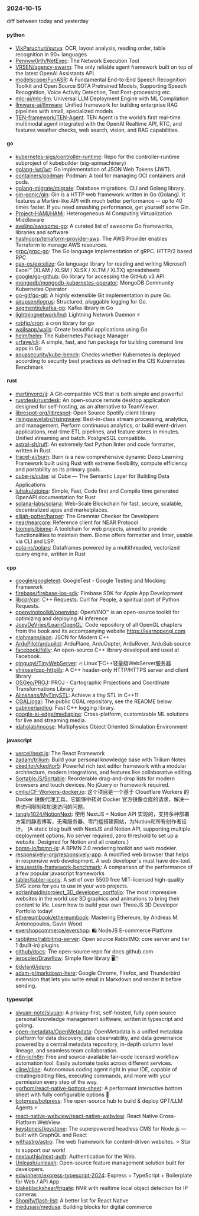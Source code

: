 ### 2024-10-15
diff between today and yesterday

#### python
* [VikParuchuri/surya](https://github.com/VikParuchuri/surya): OCR, layout analysis, reading order, table recognition in 90+ languages
* [Pennyw0rth/NetExec](https://github.com/Pennyw0rth/NetExec): The Network Execution Tool
* [VRSEN/agency-swarm](https://github.com/VRSEN/agency-swarm): The only reliable agent framework built on top of the latest OpenAI Assistants API.
* [modelscope/FunASR](https://github.com/modelscope/FunASR): A Fundamental End-to-End Speech Recognition Toolkit and Open Source SOTA Pretrained Models, Supporting Speech Recognition, Voice Activity Detection, Text Post-processing etc.
* [mlc-ai/mlc-llm](https://github.com/mlc-ai/mlc-llm): Universal LLM Deployment Engine with ML Compilation
* [llmware-ai/llmware](https://github.com/llmware-ai/llmware): Unified framework for building enterprise RAG pipelines with small, specialized models
* [TEN-framework/TEN-Agent](https://github.com/TEN-framework/TEN-Agent): TEN Agent is the world’s first real-time multimodal agent integrated with the OpenAI Realtime API, RTC, and features weather checks, web search, vision, and RAG capabilities.

#### go
* [kubernetes-sigs/controller-runtime](https://github.com/kubernetes-sigs/controller-runtime): Repo for the controller-runtime subproject of kubebuilder (sig-apimachinery)
* [golang-jwt/jwt](https://github.com/golang-jwt/jwt): Go implementation of JSON Web Tokens (JWT).
* [containers/podman](https://github.com/containers/podman): Podman: A tool for managing OCI containers and pods.
* [golang-migrate/migrate](https://github.com/golang-migrate/migrate): Database migrations. CLI and Golang library.
* [gin-gonic/gin](https://github.com/gin-gonic/gin): Gin is a HTTP web framework written in Go (Golang). It features a Martini-like API with much better performance -- up to 40 times faster. If you need smashing performance, get yourself some Gin.
* [Project-HAMi/HAMi](https://github.com/Project-HAMi/HAMi): Heterogeneous AI Computing Virtualization Middleware
* [avelino/awesome-go](https://github.com/avelino/awesome-go): A curated list of awesome Go frameworks, libraries and software
* [hashicorp/terraform-provider-aws](https://github.com/hashicorp/terraform-provider-aws): The AWS Provider enables Terraform to manage AWS resources.
* [grpc/grpc-go](https://github.com/grpc/grpc-go): The Go language implementation of gRPC. HTTP/2 based RPC
* [qax-os/excelize](https://github.com/qax-os/excelize): Go language library for reading and writing Microsoft Excel™ (XLAM / XLSM / XLSX / XLTM / XLTX) spreadsheets
* [google/go-github](https://github.com/google/go-github): Go library for accessing the GitHub v3 API
* [mongodb/mongodb-kubernetes-operator](https://github.com/mongodb/mongodb-kubernetes-operator): MongoDB Community Kubernetes Operator
* [go-git/go-git](https://github.com/go-git/go-git): A highly extensible Git implementation in pure Go.
* [sirupsen/logrus](https://github.com/sirupsen/logrus): Structured, pluggable logging for Go.
* [segmentio/kafka-go](https://github.com/segmentio/kafka-go): Kafka library in Go
* [lightningnetwork/lnd](https://github.com/lightningnetwork/lnd): Lightning Network Daemon ⚡️
* [robfig/cron](https://github.com/robfig/cron): a cron library for go
* [wailsapp/wails](https://github.com/wailsapp/wails): Create beautiful applications using Go
* [helm/helm](https://github.com/helm/helm): The Kubernetes Package Manager
* [urfave/cli](https://github.com/urfave/cli): A simple, fast, and fun package for building command line apps in Go
* [aquasecurity/kube-bench](https://github.com/aquasecurity/kube-bench): Checks whether Kubernetes is deployed according to security best practices as defined in the CIS Kubernetes Benchmark

#### rust
* [martinvonz/jj](https://github.com/martinvonz/jj): A Git-compatible VCS that is both simple and powerful
* [rustdesk/rustdesk](https://github.com/rustdesk/rustdesk): An open-source remote desktop application designed for self-hosting, as an alternative to TeamViewer.
* [librespot-org/librespot](https://github.com/librespot-org/librespot): Open Source Spotify client library
* [risingwavelabs/risingwave](https://github.com/risingwavelabs/risingwave): Best-in-class stream processing, analytics, and management. Perform continuous analytics, or build event-driven applications, real-time ETL pipelines, and feature stores in minutes. Unified streaming and batch. PostgreSQL compatible.
* [astral-sh/ruff](https://github.com/astral-sh/ruff): An extremely fast Python linter and code formatter, written in Rust.
* [tracel-ai/burn](https://github.com/tracel-ai/burn): Burn is a new comprehensive dynamic Deep Learning Framework built using Rust with extreme flexibility, compute efficiency and portability as its primary goals.
* [cube-js/cube](https://github.com/cube-js/cube): 📊 Cube — The Semantic Layer for Building Data Applications
* [juhaku/utoipa](https://github.com/juhaku/utoipa): Simple, Fast, Code first and Compile time generated OpenAPI documentation for Rust
* [solana-labs/solana](https://github.com/solana-labs/solana): Web-Scale Blockchain for fast, secure, scalable, decentralized apps and marketplaces.
* [elijah-potter/harper](https://github.com/elijah-potter/harper): The Grammar Checker for Developers
* [near/nearcore](https://github.com/near/nearcore): Reference client for NEAR Protocol
* [biomejs/biome](https://github.com/biomejs/biome): A toolchain for web projects, aimed to provide functionalities to maintain them. Biome offers formatter and linter, usable via CLI and LSP.
* [pola-rs/polars](https://github.com/pola-rs/polars): Dataframes powered by a multithreaded, vectorized query engine, written in Rust

#### cpp
* [google/googletest](https://github.com/google/googletest): GoogleTest - Google Testing and Mocking Framework
* [firebase/firebase-ios-sdk](https://github.com/firebase/firebase-ios-sdk): Firebase SDK for Apple App Development
* [libcpr/cpr](https://github.com/libcpr/cpr): C++ Requests: Curl for People, a spiritual port of Python Requests.
* [openvinotoolkit/openvino](https://github.com/openvinotoolkit/openvino): OpenVINO™ is an open-source toolkit for optimizing and deploying AI inference
* [JoeyDeVries/LearnOpenGL](https://github.com/JoeyDeVries/LearnOpenGL): Code repository of all OpenGL chapters from the book and its accompanying website https://learnopengl.com
* [nlohmann/json](https://github.com/nlohmann/json): JSON for Modern C++
* [ArduPilot/ardupilot](https://github.com/ArduPilot/ardupilot): ArduPlane, ArduCopter, ArduRover, ArduSub source
* [facebook/folly](https://github.com/facebook/folly): An open-source C++ library developed and used at Facebook.
* [qinguoyi/TinyWebServer](https://github.com/qinguoyi/TinyWebServer): 🔥 Linux下C++轻量级WebServer服务器
* [yhirose/cpp-httplib](https://github.com/yhirose/cpp-httplib): A C++ header-only HTTP/HTTPS server and client library
* [OSGeo/PROJ](https://github.com/OSGeo/PROJ): PROJ - Cartographic Projections and Coordinate Transformations Library
* [Alinshans/MyTinySTL](https://github.com/Alinshans/MyTinySTL): Achieve a tiny STL in C++11
* [CGAL/cgal](https://github.com/CGAL/cgal): The public CGAL repository, see the README below
* [gabime/spdlog](https://github.com/gabime/spdlog): Fast C++ logging library.
* [google-ai-edge/mediapipe](https://github.com/google-ai-edge/mediapipe): Cross-platform, customizable ML solutions for live and streaming media.
* [idaholab/moose](https://github.com/idaholab/moose): Multiphysics Object Oriented Simulation Environment

#### javascript
* [vercel/next.js](https://github.com/vercel/next.js): The React Framework
* [zadam/trilium](https://github.com/zadam/trilium): Build your personal knowledge base with Trilium Notes
* [ckeditor/ckeditor5](https://github.com/ckeditor/ckeditor5): Powerful rich text editor framework with a modular architecture, modern integrations, and features like collaborative editing.
* [SortableJS/Sortable](https://github.com/SortableJS/Sortable): Reorderable drag-and-drop lists for modern browsers and touch devices. No jQuery or framework required.
* [cmliu/CF-Workers-docker.io](https://github.com/cmliu/CF-Workers-docker.io): 这个项目是一个基于 Cloudflare Workers 的 Docker 镜像代理工具。它能够中转对 Docker 官方镜像仓库的请求，解决一些访问限制和加速访问的问题。
* [tangly1024/NotionNext](https://github.com/tangly1024/NotionNext): 使用 NextJS + Notion API 实现的，支持多种部署方案的静态博客，无需服务器、零门槛搭建网站，为Notion和所有创作者设计。 (A static blog built with NextJS and Notion API, supporting multiple deployment options. No server required, zero threshold to set up a website. Designed for Notion and all creators.)
* [bpmn-io/bpmn-js](https://github.com/bpmn-io/bpmn-js): A BPMN 2.0 rendering toolkit and web modeler.
* [responsively-org/responsively-app](https://github.com/responsively-org/responsively-app): A modified web browser that helps in responsive web development. A web developer's must have dev-tool.
* [krausest/js-framework-benchmark](https://github.com/krausest/js-framework-benchmark): A comparison of the performance of a few popular javascript frameworks
* [tabler/tabler-icons](https://github.com/tabler/tabler-icons): A set of over 5500 free MIT-licensed high-quality SVG icons for you to use in your web projects.
* [adrianhajdin/project_3D_developer_portfolio](https://github.com/adrianhajdin/project_3D_developer_portfolio): The most impressive websites in the world use 3D graphics and animations to bring their content to life. Learn how to build your own ThreeJS 3D Developer Portfolio today!
* [ethereumbook/ethereumbook](https://github.com/ethereumbook/ethereumbook): Mastering Ethereum, by Andreas M. Antonopoulos, Gavin Wood
* [evershopcommerce/evershop](https://github.com/evershopcommerce/evershop): 🛍️ NodeJS E-commerce Platform
* [rabbitmq/rabbitmq-server](https://github.com/rabbitmq/rabbitmq-server): Open source RabbitMQ: core server and tier 1 (built-in) plugins
* [github/docs](https://github.com/github/docs): The open-source repo for docs.github.com
* [jerosoler/Drawflow](https://github.com/jerosoler/Drawflow): Simple flow library 🖥️🖱️
* [6dylan6/jdpro](https://github.com/6dylan6/jdpro): 
* [adam-p/markdown-here](https://github.com/adam-p/markdown-here): Google Chrome, Firefox, and Thunderbird extension that lets you write email in Markdown and render it before sending.

#### typescript
* [siyuan-note/siyuan](https://github.com/siyuan-note/siyuan): A privacy-first, self-hosted, fully open source personal knowledge management software, written in typescript and golang.
* [open-metadata/OpenMetadata](https://github.com/open-metadata/OpenMetadata): OpenMetadata is a unified metadata platform for data discovery, data observability, and data governance powered by a central metadata repository, in-depth column level lineage, and seamless team collaboration.
* [n8n-io/n8n](https://github.com/n8n-io/n8n): Free and source-available fair-code licensed workflow automation tool. Easily automate tasks across different services.
* [cline/cline](https://github.com/cline/cline): Autonomous coding agent right in your IDE, capable of creating/editing files, executing commands, and more with your permission every step of the way.
* [gorhom/react-native-bottom-sheet](https://github.com/gorhom/react-native-bottom-sheet): A performant interactive bottom sheet with fully configurable options 🚀
* [botpress/botpress](https://github.com/botpress/botpress): The open-source hub to build & deploy GPT/LLM Agents ⚡️
* [react-native-webview/react-native-webview](https://github.com/react-native-webview/react-native-webview): React Native Cross-Platform WebView
* [keystonejs/keystone](https://github.com/keystonejs/keystone): The superpowered headless CMS for Node.js — built with GraphQL and React
* [withastro/astro](https://github.com/withastro/astro): The web framework for content-driven websites. ⭐️ Star to support our work!
* [nextauthjs/next-auth](https://github.com/nextauthjs/next-auth): Authentication for the Web.
* [Unleash/unleash](https://github.com/Unleash/unleash): Open-source feature management solution built for developers.
* [edwinhern/express-typescript-2024](https://github.com/edwinhern/express-typescript-2024): Express + TypeScript + Boilerplate for Web / API App
* [blakeblackshear/frigate](https://github.com/blakeblackshear/frigate): NVR with realtime local object detection for IP cameras
* [Shopify/flash-list](https://github.com/Shopify/flash-list): A better list for React Native
* [medusajs/medusa](https://github.com/medusajs/medusa): Building blocks for digital commerce
